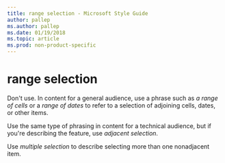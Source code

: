 ```yaml
---
title: range selection - Microsoft Style Guide
author: pallep
ms.author: pallep
ms.date: 01/19/2018
ms.topic: article
ms.prod: non-product-specific
---
```


# range selection

Don't use. In content for a general audience, use a phrase such as *a range of cells* or a *range of dates* to refer to a selection of adjoining cells, dates, or other items.

Use the same type of phrasing in content for a technical audience, but if you're describing the feature, use *adjacent selection*.

Use *multiple selection* to describe selecting more than one nonadjacent item.
